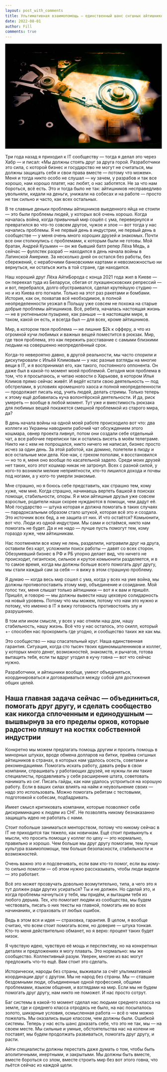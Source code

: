 ```yaml
---
layout: post_with_comments
title: Ультимативная взаимопомощь — единственный шанс снгшных айтишников жить как раньше
date: 2022-08-01
author: Fill
comments: true
---
```



![img](preview.jpg)

Три года назад я приходил к IT сообществу — тогда я делал это через Хабр — и писал: «Мы должны стоять друг за друга горой. Разработчики это сила, с которой бизнес и государство не могут не считаться, мы должны защищать себя и свои права вместе — потому что можем». Меня и тогда никто особо не слушал — ну зачем, у разрабов и так все хорошо, нам хорошо платят, нас любят, о нас заботятся. Не за что нам бороться, всё есть. Это и тогда было не так: айтишников несправедливо увольняли, кидали на деньги, унижали на собесах и на работе — просто не так сильно и часто, как всех остальных. 

В те славные деньки проблемы айтишников выеденного яйца не стоили — это были проблемы людей, у которых всё очень хорошо. Когда началась война, когда привычный мир сошёл с ума, перевернулся и превратился во что-то совсем другое, чужое и злое — вот тогда у нас начались проблемы. Я не первый день в индустрии, не первый день в сообществе — у меня очень много хороших друзей и знакомых. Почти все они столкнулись с проблемами, к которым были не готовы. Мой братан, Андрей Кузьмин — он же бывший батл репер Лёха Медь, а сейчас — фуллстек разраб — находился в день начала войны в Латинской Америке. За несколько дней он остался без работы, без сбережений, с нерабочими банковскими картами и невозможностью ни вернуться, ни остаться жить в той стране, где находился.

Наш хороший друг Лёха АйтиБорода с конца 2021 года жил в Киеве — он переехал туда из Беларуси, сбегая от лукашенсковских репрессий — и вот, перебрался, долго обустраивался, сделал крутейшую студию — но и из Киева его погнали. Только на этот раз ракетами и бомбами. История, как он, похватав всё необходимое, в полной неопределенности уезжал в Польшу уже совсем не похожа на старые добрые проблемы айтишников. Всё, ребята, началась настоящая жизнь — не в уютненьком пузырике, как раньше — в настоящем мире, в таком, какой он есть, и всегда был — для всех, кроме айтишников.

Мир, в котором твоя проблема — не лишние $2k к офферу, а что из огромной кучи любимых и важных вещей поместится в рюкзак. Мир, где твоя проблема, это как пережить расставание с самыми близкими людьми на совершенно неопределённый срок. 

Когда-то невероятно давно, в другой реальности, мы часто спорили и дискутировали с Ильёй Климовым — у нас разные взгляды на многие вещи в IT, и я воспринимал его, как такого, постоянного оппонента. Он даже был в какой-то момент моей проблемой. Сегодня моя проблема в том, что я просыпаюсь, и читаю новости о Харькове, в котором Илья Климов прямо сейчас живёт. И ведёт кстати свою деятельность — под обстрелами, в условиях кромешного хаоса и полной неопределенности — продолжает писать код, учить людей, делать стримы. Только теперь к этому ещё добавилась куча волонтёрской деятельности. И да, риск умереть — вообще в любой момент. Тут уже и вместимость рюкзака для любимых вещей покажется смешной проблемкой из старого мира, да?

В день начала войны на одной моей работе происходило вот что: два коллеги из Украины наводнили рабочий чат обсуждением этого кошмара, овнер проекта ливнул, потом они создали себе отдельный чат, а все рабочие переписки так и остались висеть в моём телеграме. Никто ни с кем не попрощался, никто ничего не написал, бизнес просто исчез за один день. За этой работой, как домино, полетели в пизду и все остальные мои дела. Кое-как, с грехом пополам, я восстановился — но то я, меня оно вообще по касательной задело. Среди моих друзей нет таких, кого этот кошмар никак не затронул. Всех с разной силой, у кого-то возникли мелкие неприятности, кто-то лишился дохода и почвы под ногами, а у кого-то умерли знакомые. 

Мне страшно, но я боюсь себе представить, как страшно тем, кому хуже, чем мне. Когда страшно, начинаешь вертеть башкой в поисках помощи, стабильности, опоры. Я и мои айтишные друзья уже совсем взрослые, родители наши скорее нуждаются в помощи, чем дадут её. Моё государство — штука которая и должна помогать в таких случаях — парадоксальным образом стало штукой, которая всё это и создала. Это источник всех бед, а не защита от них. И что остаётся? Комьюнити, вот что. Люди из одной индустрии. Мы сами и остаёмся, никто нам помогать не будет. Да и не надо — лучше пусть помогут тем, кому гораздо хуже, чем айтишникам.

Нас поотменяли все кому не лень, разделили, натравили друг на друга, оставили без карт, усложнили поиск работы — давят со всех сторон. Обезумевший бизнес в РФ и РБ упорно делает вид, что ничего не происходит, гигантское, сильное и крутое комьюнити разделяется, и в то самое время, когда мы должны больше всего помогать друг другу, мы стали каждый сам за себя — я вижу в этом страшную проблему.

Я думаю — когда весь мир сошел с ума, когда у всех на уме война, мы должны противопоставить этому мир, объединение и созидание. Мой голос тих, меня слышат только айтишники — вот я к вам и пришёл. Пришёл, и говорю — мы должны вывести нашу цеховую солидарность на новый уровень. Потому что мы можем, потому что нам это нужно и потому, что именно в IT я вижу готовность противостоять злу и разрушению. 

В том или ином смысле, у всех у нас отняли наш дом, нашу стабильность, нашу жизнь. Всё что у нас осталось, это скилл, который +- способен нас прокормить где угодно, и сообщество таких же как мы.

Это сообщество — наш спасательный круг. Наша единственная гарантия. Ситуация, когда сто тысяч твоих единомышленников и коллег, у которых много денег, возможностей, знакомств, и рычагов, готова вытащить тебя, если ты вдруг угодил в кучу говна — вот что сейчас нужно.

Разработчики, и айтишники вообще, умеют объединяться, координироваться и договариваться между собой для достижения общих целей. 

## Наша главная задача сейчас — объединиться, помогать друг другу, и сделать сообщество как никогда сплоченным и единодушным — вышвырнув за его пределы орков, которые радостно пляшут на костях собственной индустрии

Конкретно мы можем предлагать помощь другим и просить помощь в минорных штуках, вроде обмена долларов на битки, приёма снгшных айтишников в странах, в которых нам удалось осесть, советами и рекомендациями. Помогать искать работу, давать рефы в свои компании, спрашивать у работающих друзей, не нужны ли им такие специалисты, продавливать у себя расширение штата, советовать нанимать из снг. Писать гайды, как нам удалось устроиться на хорошую работу. Если в ваших силах влиять на найм и неувольнение своих — надо это использовать. Можно помогать ребятам с тестовыми, подготовкой к собесам, подбадривать.

Имеет смысл критиковать компании, которые позволяют себе дискриминацию к людям из СНГ. Не позволять никому безнаказанно защищать идею не работать с нами. 

Стоит побольше заниматься менторством, потому что никому сейчас в IT не приходится так тяжело, как новичкам. Ещё стоит привыкнуть к мысли, что просить помощи у коллег по цеху — это нормально, правильно и хорошо. Чем больше мы друг другу помогаем, тем лучше культура взаимопомощи, тем больше безопасности, стабильности и возможностей.

Очень важно это и подсвечивать, если вам кто-то помог, если вы кому-то сильно помогли — об этом нужно рассказывать, чтобы люди видели — это работает.

Всё это может прозвучать довольно возмутительно, типа, а чего это я тут должен ради других усираться? Ты и не должен. Но сделай это, и когда проблемы начнуться у тебя, мы придём, и вытащим тебя из любого дерьма. Тех, кто помогает людям из сообщества, мы будем чествовать, писать о них тексты на главной, помогать им во всех начинаниях, и страховать от любых ошибок. 

Ведь в этом вся и идея — страховка, гарантия. В целом, я вообще считаю, что всем стоит помогать всем, но доверие — штука тонкая. Кто-то меня действительно обманет, но я верю: процент таких будет низок.

Я чувствую идею, чувствую её мощь и перспективу, но на конкретных деталях и предложениях я могу плавать. Это нормально: мы же сообщество. Коллективный разум. Уверен, многие из вас могут предложить что-то ещё. Вам стоит это сделать.

Исторически, народы без страны, выживали за счёт ультимативной координации друг с другом. Мы не народ без страны. Мы — ставшие бездомными люди, объединенные одной профессией, общими проблемами, языком общения, и взглядами на мир. Если мы не будем помогать друг другу, нам никто не поможет. И нас просто сотрут.

Баг системы в какой-то момент сделал нас людьми среднего класса на земле, где и среднего класса отродясь не было, на нас посыпалось золото, шикарные условия, осмысленная работа — всё о чем можно пожелать. Мы оказались выше классом, чем должны были. Ошибкой системы. Теперь у нас есть шанс доказать себе, что это не так, мы — на своем месте. Мы сильные и умные, обстоятельства нас на колени не поставят, мы будем продолжать развиваться, помогать друг другу, и расти.

Айти специалисты должны перестать даже думать о том, чтобы быть аполитичными, инертными, и закрытыми. Мы должны быть вместе, вместе бороться со злом, вместе строить мир без вот этого говна, что льётся сейчас из каждой щели.
